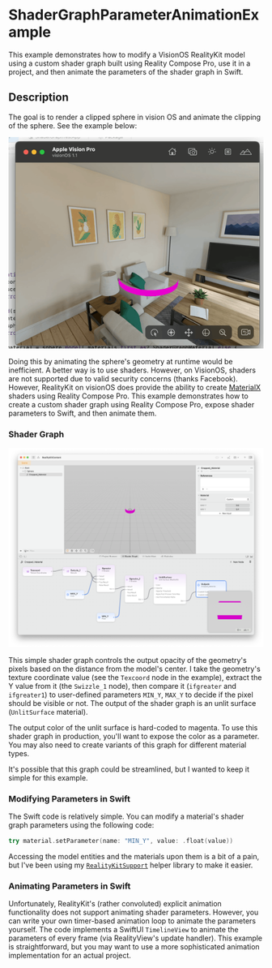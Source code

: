 # ShaderGraphParameterAnimationExample

This example demonstrates how to modify a VisionOS RealityKit model using a custom shader graph built using Reality Compose Pro, use it in a project, and then animate the parameters of the shader graph in Swift.

## Description

The goal is to render a clipped sphere in vision OS and animate the clipping of the sphere. See the example below:

![alt text](<Documentation/Screen Recording 2024-02-22 at 10.54.00.gif>)

Doing this by animating the sphere's geometry at runtime would be inefficient. A better way is to use shaders. However, on VisionOS, shaders are not supported due to valid security concerns (thanks Facebook). However, RealityKit on visionOS does provide the ability to create [MaterialX](https://developer.apple.com/wwdc23/10202) shaders using Reality Compose Pro. This example demonstrates how to create a custom shader graph using Reality Compose Pro, expose shader parameters to Swift, and then animate them.

### Shader Graph

![alt text](<Documentation/Screenshot 2024-02-22 at 10.52.37.png>)

This simple shader graph controls the output opacity of the geometry's pixels based on the distance from the model's center. I take the geometry's texture coordinate value (see the `Texcoord` node in the example), extract the Y value from it (the `Swizzle_1` node), then compare it (`ifgreater` and `ifgreater1`) to user-defined parameters `MIN_Y`, `MAX_Y` to decide if the pixel should be visible or not. The output of the shader graph is an unlit surface (`UnlitSurface` material).

The output color of the unlit surface is hard-coded to magenta. To use this shader graph in production, you'll want to expose the color as a parameter. You may also need to create variants of this graph for different material types.

It's possible that this graph could be streamlined, but I wanted to keep it simple for this example.

### Modifying Parameters in Swift

The Swift code is relatively simple. You can modify a material's shader graph parameters using the following code:

```swift
try material.setParameter(name: "MIN_Y", value: .float(value))
```

Accessing the model entities and the materials upon them is a bit of a pain, but I've been using my [`RealityKitSupport`](https://github.com/schwa/RealityKitSupport) helper library to make it easier.

### Animating Parameters in Swift

Unfortunately, RealityKit's (rather convoluted) explicit animation functionality does not support animating shader parameters. However, you can write your own timer-based animation loop to animate the parameters yourself. The code implements a SwiftUI `TimelineView` to animate the parameters of every frame (via RealityView's update handler). This example is straightforward, but you may want to use a more sophisticated animation implementation for an actual project.
